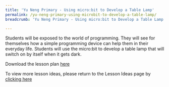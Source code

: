```yaml
---
title: 'Yu Neng Primary - Using micro:bit to Develop a Table Lamp'
permalink: /yu-neng-primary-using-microbit-to-develop-a-table-lamp/
breadcrumb: 'Yu Neng Primary - Using micro:bit to Develop a Table Lamp'

---
```




Students will be exposed to the world of programming. They will see for themselves how a simple programming device can help them in their everyday life. Students will use the micro:bit to develop a table lamp that will switch on by itself when it gets dark.

Download the lesson plan [here](/files/lesson-plans/primary-schools/science/yu-neng-primary-using-microbit-to-develop-a-table-lamp.pdf)

To view more lesson ideas, please return to the Lesson Ideas page by [clicking here](/in-schools/digital-maker/lesson-ideas-primary/)
